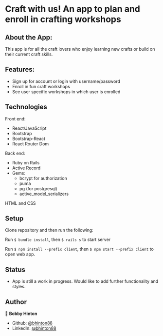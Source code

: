 # Craft with us! An app to plan and enroll in crafting workshops

## About the App:

This app is for all the craft lovers who enjoy learning new crafts or build on their current craft skills. 

## Features:
- Sign up for account or login with username/password
- Enroll in fun craft workshops
- See user specific workshops in which user is enrolled

## Technologies

Front end:
  - React/JavaScript
  - Bootstrap
  - Bootstrap-React
  - React Router Dom

Back end:
  - Ruby on Rails
  - Active Record
  - Gems:
    - bcrypt for authorization
    - puma
    - pg (for postgresql)
    - active_model_serializers

HTML and CSS

## Setup
Clone repository and then run the following:

Run `$ bundle install`, then `$ rails s` to start server

Run `$ npm install --prefix client`, then `$ npm start --prefix client` to open web app.


## Status

- App is still a work in progress. Would like to add further functionality and styles. 


## Author

👤 **Bobby Hinton**

* Github: [@bhinton88](https://github.com/bhinton88)
* LinkedIn: [@bhinton88](https://linkedin.com/in/bhinton88)

